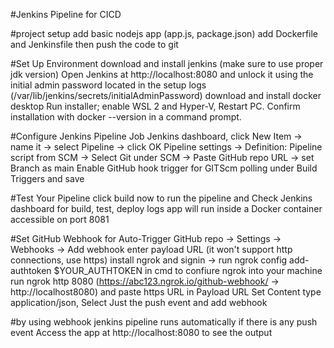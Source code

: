 #Jenkins Pipeline for CICD

#project setup
add basic nodejs app (app.js, package.json) add Dockerfile and Jenkinsfile
then push the code to git

#Set Up Environment
download and install jenkins (make sure to use proper jdk version)
Open Jenkins at http://localhost:8080 and unlock it using the initial admin password located in the setup logs (/var/lib/jenkins/secrets/initialAdminPassword)
download and install docker desktop
Run installer; enable WSL 2 and Hyper-V, Restart PC.
Confirm installation with docker --version in a command prompt.

#Configure Jenkins Pipeline Job
Jenkins dashboard, click New Item → name it → select Pipeline → click OK
Pipeline settings → Definition: Pipeline script from SCM → Select Git under SCM → Paste GitHub repo URL → set Branch as main
Enable GitHub hook trigger for GITScm polling under Build Triggers and save

#Test Your Pipeline
click build now to run the pipeline and Check Jenkins dashboard for build, test, deploy logs
app will run inside a Docker container accessible on port 8081

#Set GitHub Webhook for Auto-Trigger
GitHub repo → Settings → Webhooks → Add webhook
enter payload URL (it won't support http connections, use https)
install ngrok and signin → run ngrok config add-authtoken $YOUR_AUTHTOKEN in cmd to confiure ngrok into your machine
run ngrok http 8080 (https://abc123.ngrok.io/github-webhook/ → http://localhost8080) and paste https URL in Payload URL
Set Content type application/json, Select Just the push event and add webhook

#by using webhook jenkins pipeline runs automatically if there is any push event
Access the app at http://localhost:8080 to see the output
